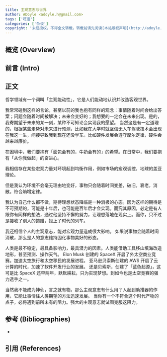 ```yaml
---
title: 主观意志与世界
author: ADoyle <adoyle.h@gmail.com>
tags: ['呓语']
categories: ['杂谈']
copyright: '未经授权，不得全文转载。转载前请先阅读[本站版权声明](http://adoyle.me/blog/copyright.html)'
---
```


## 概览 (Overview)
## 前言 (Intro)


<!-- more -->

## 正文

哲学领域有一个词叫「主观能动性」，它是人们能动地认识并改造客观世界。

我常常碰到这样的言论，甚至以前的我也抱有同样的观念：事情随着时间会给出答案；问题会随着时间被解决；未来会变好的；我想要的一定会在未来出现。是的，我寄期望于未来的某一刻，某种不可知论会实现我的愿望。
当然这是有一定道理的，根据某些走势对未来进行预测，比如我在大学时就坚信无人车驾驶技术会出现在我这一生，间接导致我到现在还没学车。比如硬件发展会遵守摩尔定律，硬件会越来越廉价。

在困境中，我们要抱有「面包会有的，牛奶会有的」的希望。在日常中，我们要抱有「从你我做起」的奋进心。

我相信存在某些宏观力量对环境起到均衡作用，例如市场的宏观调控，地球的盖亚理论。

但是我认为环境不会毫无理由地变好，事物只会随着时间变差，破旧，衰老，消散。符合熵增定律。

我认为自己什么都不做，期待理想状态降临是一种消极的心态。因为这样的期待是不可预期的，可能是十年后，也可能是百年后才会实现。而究其原因，必定是有人跟你有同样的想法，通过他坚持不懈的努力，让理想落地在现实上。而你，只不过是接收了别人的馈赠，搭上了时代的列车。

我还相信个人的主观意志，能对宏观力量造成很大影响。
如果说事物会随着时间消散，那么是人的意志维持固化事物美好的形态。

人类是最不稳定，最具备影响力，最具潜力的因素。人类能借助工具移山填海改造地形，甚至预测、操作天气。
Elon Musk 创建的 SpaceX 开启了外太空商业竞赛。加速太空旅行和太空移民的发展进程。
亚马逊贝索斯创建的 AWS 开启了云计算的时代，加速了软件开发行业的发展。
还是贝索斯，创建了「蓝色起源」，这可是比 SpaceX 还早两年，默默耕耘，只为实现梦想。到如今也是太空竞赛的强力选手之一。

当然我不能成为神仙，言之就有物。那么主观意志有什么用？人起到助推器的作用，它能让事情往人类期望的方法迅速发展。
当你有一个不符合这个时代产物的点子，必将遇到前所未有的阻力。强大的主观意志就试图克服这阻力。


## 参考 (Bibliographies)

- [][B1]

## 引用 (References)

[^1]: [][R1]


<!-- 以下是相关链接 -->

[R1]: <url> "备注"

[B1]: <url> "备注"

